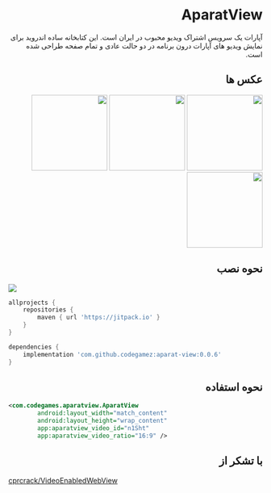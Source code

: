 <h1 dir="rtl">AparatView</h1>

<div dir="rtl">
آپارات یک سرویس اشتراک ویدیو محبوب در ایران است. این کتابخانه ساده اندروید برای نمایش ویدیو های آپارات درون برنامه در دو حالت عادی و تمام صفحه طراحی شده است.
</div>

<h2 dir="rtl">عکس ها</h2>

<div dir="rtl">

  <img 
    src="https://raw.githubusercontent.com/shahab-yousefi/aparat-view/main/screenshots/shot1.png"
    width="150"
    height="auto"
    alt="" />
  <img 
    src="https://raw.githubusercontent.com/shahab-yousefi/aparat-view/main/screenshots/shot2.png"
    width="150"
    height="auto"
    alt="" />
  <img 
    src="https://raw.githubusercontent.com/shahab-yousefi/aparat-view/main/screenshots/shot3.png"
    width="150"
    height="auto"
    alt="" />
  <img 
    src="https://raw.githubusercontent.com/shahab-yousefi/aparat-view/main/screenshots/shot4.png"
    width="auto"
    height="150"
    alt="" />

</div>

<h2 dir="rtl">نحوه نصب</h2>

[![](https://jitpack.io/v/codegamez/aparat-view.svg)](https://jitpack.io/#codegamez/aparat-view)

```gradle
allprojects {
    repositories {
        maven { url 'https://jitpack.io' }
    }
}
```

```gradle
dependencies {
    implementation 'com.github.codegamez:aparat-view:0.0.6'
}
```

<h2 dir="rtl">نحوه استفاده</h2>

```xml
<com.codegames.aparatview.AparatView
        android:layout_width="match_content"
        android:layout_height="wrap_content"
        app:aparatview_video_id="n1Sht"
        app:aparatview_video_ratio="16:9" />
```

<h2 dir="rtl">با تشکر از</h2>

[cprcrack/VideoEnabledWebView](https://github.com/cprcrack/VideoEnabledWebView)
